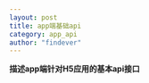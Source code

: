 ```yaml
---
layout: post
title: app端基础api
category: app_api
author: "findever"
---
```


__描述app端针对H5应用的基本api接口__

<!--more-->


